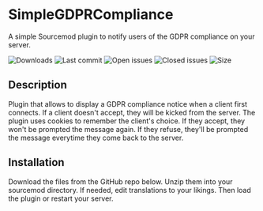 # SimpleGDPRCompliance
A simple Sourcemod plugin to notify users of the GDPR compliance on your server.

![Downloads](https://img.shields.io/github/downloads/Sarrus1/SimpleGDPRCompliance/total) ![Last commit](https://img.shields.io/github/last-commit/Sarrus1/SimpleGDPRCompliance "Last commit") ![Open issues](https://img.shields.io/github/issues/Sarrus1/SimpleGDPRCompliance "Open Issues") ![Closed issues](https://img.shields.io/github/issues-closed/Sarrus1/SimpleGDPRCompliance "Closed Issues") ![Size](https://img.shields.io/github/repo-size/Sarrus1/SimpleGDPRCompliance "Size")

## Description ##
Plugin that allows to display a GDPR compliance notice when a client first connects.
If a client doesn't accept, they will be kicked from the server.
The plugin uses cookies to remember the client's choice. If they accept, they won't be prompted the message again. If they refuse, they'll be prompted the message everytime they come back to the server.

## Installation ##
Download the files from the GitHub repo below.
Unzip them into your sourcemod directory.
If needed, edit translations to your likings.
Then load the plugin or restart your server.
